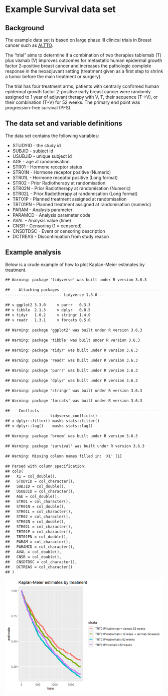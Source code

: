 Example Survival data set
================

## Background

The example data set is based on large phase III clinical trials in
Breast cancer such as
[ALTTO](https://ascopubs.org/doi/pdf/10.1200/JCO.2015.62.1797).

The “trial” aims to determine if a combination of two therapies tablemab
(T) plus vismab (V) improves outcomes for metastatic human epidermal
growth factor 2–positive breast cancer and increases the pathologic
complete response in the neoadjuvant setting (treatment given as a first
step to shrink a tumor before the main treatment or surgery).

The trial has four treatment arms, patients with centrally confirmed
human epidermal growth factor 2-positive early breast cancer were
randomly assigned to 1 year of adjuvant therapy with V, T, their
sequence (T→V), or their combination (T+V) for 52 weeks. The primary end
point was progression-free survival (PFS).

## The data set and variable definitions

The data set contains the following variables:

  - STUDYID - the study id
  - SUBJID - subject id
  - USUBJID - unique subject id
  - AGE - age at randomisation
  - STR01 - Hormone receptor status
  - STR01N - Hormone receptor positive (Numeric)
  - STR01L - Hormone receptor positive (Long format)
  - STR02 - Prior Radiotherapy at randomisation
  - STR02N - Prior Radiotherapy at randomisation (Numeric)
  - STR02L - Prior Radiotherapy at randomisation (Long format)
  - TRT01P - Planned treatment assigned at randomisation
  - TRT01PN - Planned treatment assigned at randomisation (numeric)
  - PARAM - Analysis parameter
  - PARAMCD - Analysis parameter code
  - AVAL - Analysis value (time)
  - CNSR - Censoring (1 = censored)
  - CNSDTDSC - Event or censoring description
  - DCTREAS - Discontinuation from study reason

## Example analysis

Below is a crude example of how to plot Kaplan-Meier estimates by
treatment.

    ## Warning: package 'tidyverse' was built under R version 3.6.3

    ## -- Attaching packages ---------------------------------------------------------------------- tidyverse 1.3.0 --

    ## v ggplot2 3.3.0     v purrr   0.3.3
    ## v tibble  2.1.3     v dplyr   0.8.5
    ## v tidyr   1.0.2     v stringr 1.4.0
    ## v readr   1.3.1     v forcats 0.5.0

    ## Warning: package 'ggplot2' was built under R version 3.6.3

    ## Warning: package 'tibble' was built under R version 3.6.3

    ## Warning: package 'tidyr' was built under R version 3.6.3

    ## Warning: package 'readr' was built under R version 3.6.3

    ## Warning: package 'purrr' was built under R version 3.6.3

    ## Warning: package 'dplyr' was built under R version 3.6.3

    ## Warning: package 'stringr' was built under R version 3.6.3

    ## Warning: package 'forcats' was built under R version 3.6.3

    ## -- Conflicts ------------------------------------------------------------------------- tidyverse_conflicts() --
    ## x dplyr::filter() masks stats::filter()
    ## x dplyr::lag()    masks stats::lag()

    ## Warning: package 'broom' was built under R version 3.6.3

    ## Warning: package 'survival' was built under R version 3.6.3

    ## Warning: Missing column names filled in: 'X1' [1]

    ## Parsed with column specification:
    ## cols(
    ##   X1 = col_double(),
    ##   STUDYID = col_character(),
    ##   SUBJID = col_double(),
    ##   USUBJID = col_character(),
    ##   AGE = col_double(),
    ##   STR01 = col_character(),
    ##   STR01N = col_double(),
    ##   STR01L = col_character(),
    ##   STR02 = col_character(),
    ##   STR02N = col_double(),
    ##   STR02L = col_character(),
    ##   TRT01P = col_character(),
    ##   TRT01PN = col_double(),
    ##   PARAM = col_character(),
    ##   PARAMCD = col_character(),
    ##   AVAL = col_double(),
    ##   CNSR = col_double(),
    ##   CNSDTDSC = col_character(),
    ##   DCTREAS = col_character()
    ## )

![](Readme_files/figure-gfm/unnamed-chunk-1-1.png)<!-- -->
